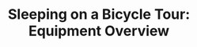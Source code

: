 ---
layout: post
category: gear
title: "Sleeping on a Bicycle Tour: Equipment Overview"
description: Finding a good camping spot is already hard, but getting some good rest shouldn't be. In this post, we'll explore our options for shelters, sleeping bags, and sleeping pads.
h1_title: "Sleeping on a Bicycle Tour: Equipment Overview"
short_text: Finding a good camping spot is already hard, but getting some good rest shouldn't be. In this post, we'll explore our options for shelters, sleeping bags, and sleeping pads.
img: /images/gear/sleep-system/biketouringsleepsystem1024w.jpg
#img_caption: 
isTopLevel: false
isSingleLevel: false
isArticle: true
datePublished: 2019-05-18 21:00:00 +0300
dateModified: 2022-10-13 19:50:00 +0300
#permalink: 
---